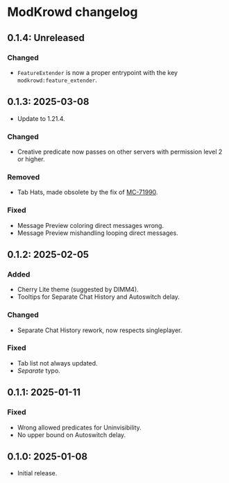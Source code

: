 # ModKrowd changelog

## 0.1.4: Unreleased

### Changed

- `FeatureExtender` is now a proper entrypoint with the key `modkrowd:feature_extender`.

## 0.1.3: 2025-03-08

- Update to 1.21.4.

### Changed

- Creative predicate now passes on other servers with permission level 2 or higher.

### Removed

- Tab Hats, made obsolete by the fix of [MC-71990](https://bugs.mojang.com/browse/MC/issues/MC-71990).

### Fixed

- Message Preview coloring direct messages wrong.
- Message Preview mishandling looping direct messages.

## 0.1.2: 2025-02-05

### Added

- Cherry Lite theme (suggested by DIMM4).
- Tooltips for Separate Chat History and Autoswitch delay.

### Changed

- Separate Chat History rework, now respects singleplayer.

### Fixed

- Tab list not always updated.
- *Separate* typo.

## 0.1.1: 2025-01-11

### Fixed

- Wrong allowed predicates for Uninvisibility.
- No upper bound on Autoswitch delay.

## 0.1.0: 2025-01-08

- Initial release.